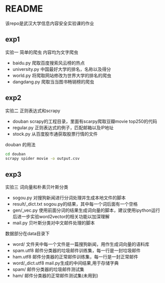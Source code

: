 # README
该repo是武汉大学信息内容安全实验课的作业

## exp1
实验一 简单的爬虫
内容均为文字爬虫
- baidu.py 爬取百度搜索风云榜的热点
- university.py 中国最好大学的排名，名称以及得分
- world.py 将爬取网站修改为世界大学的排名的爬虫
- dangdang.py 爬取当当图书畅销榜的爬虫

## exp2
实验二 正则表达式和scrapy
- douban scrapy的工程目录，里面有scarpy爬取豆瓣movie top250的代码
- regular.py 正则表达式的例子，匹配邮箱以及IP地址
- stock.py 从百度股市通获取股票行情的文件

douban 的用法
```bash
cd douban
scrapy spider movie -o output.csv
```

## exp3
实验三 词向量和朴素贝叶斯分类
- sogou.py 对搜狗新闻进行分词处理并生成本地文件的脚本
- result/_dict.txt sogou.py的结果，其中每一个词后面有一个空格
- gen/_vec.py 使用前面分词的结果生成词向量的脚本，建议使用ipython运行后进一步实验word2vector的相关功能以加深理解
- mail.py 贝叶斯分类对中文邮件处理的脚本

数据部分在data目录下
- word/ 文件夹中每一个文件是一篇搜狗新闻，用作生成词向量的语料库
- spam.utf8 邮件分类器的垃圾邮件训练集，每一行是一封垃圾邮件
- ham.utf8 邮件分类器的正常邮件训练集，每一行是一封正常邮件
- word/_dict.utf8 mail.py生成的中间结果,用于存储字典
- spam/ 邮件分类器的垃圾邮件测试集
- ham/ 邮件分类器的正常邮件测试集(未用到)
